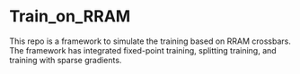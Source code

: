 # Train_on_RRAM
This repo is a framework to simulate the training based on RRAM crossbars. The framework has integrated fixed-point training, splitting training, and training with sparse gradients.
